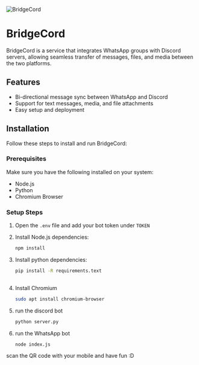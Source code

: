 ![BridgeCord](https://i.imgur.com/5Nk2CJQ.png)
# BridgeCord  


BridgeCord is a service that integrates WhatsApp groups with Discord servers, allowing seamless transfer of messages, files, and media between the two platforms.

## Features
- Bi-directional message sync between WhatsApp and Discord
- Support for text messages, media, and file attachments
- Easy setup and deployment

## Installation
Follow these steps to install and run BridgeCord:

### Prerequisites
Make sure you have the following installed on your system:
- Node.js
- Python
- Chromium Browser

### Setup Steps
1. Open the `.env` file and add your bot token under `TOKEN`

2. Install Node.js dependencies:
   ```sh
   npm install

3. Install python dependencies:
   ```sh
   pip install -R requirements.text
    
4. Install Chromium
    ```sh
   sudo apt install chromium-browser

5. run the discord bot 
    ```sh
   python server.py

6. run the WhatsApp bot 
    ```sh
   node index.js

scan the QR code with your mobile and have fun :D
